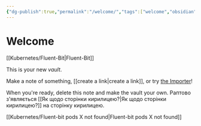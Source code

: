 ```yaml
---
{"dg-publish":true,"permalink":"/welcome/","tags":["welcome","obsidian","gardenEntry","gardenEntry","gardenEntry"]}
---
```


# Welcome
[[Kubernetes/Fluent-Bit\|Fluent-Bit]]

This is your new *vault*.

Make a note of something, [[create a link\|create a link]], or try [the Importer](https://help.obsidian.md/Plugins/Importer)!

When you're ready, delete this note and make the vault your own.
Раптово з'являється [[Як щодо сторінки кирилицею?\|Як щодо сторінки кирилицею?]] на сторінку кирилицею.


[[Kubernetes/Fluent-bit pods X not found\|Fluent-bit pods X not found]]